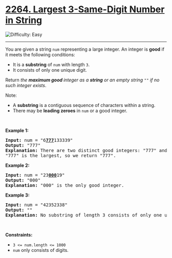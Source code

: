 <h1><a href="https://leetcode.com/problems/largest-3-same-digit-number-in-string?envType=daily-question&envId=2025-08-14">2264. Largest 3-Same-Digit Number in String</a></h1>

![Difficulty: Easy](https://img.shields.io/badge/Easy-46c6c2)

---

<p>You are given a string <code>num</code> representing a large integer. An integer is <strong>good</strong> if it meets the following conditions:</p>

<ul>
	<li>It is a <strong>substring</strong> of <code>num</code> with length <code>3</code>.</li>
	<li>It consists of only one unique digit.</li>
</ul>

<p>Return <em>the <strong>maximum good </strong>integer as a <strong>string</strong> or an empty string </em><code>&quot;&quot;</code><em> if no such integer exists</em>.</p>

<p>Note:</p>

<ul>
	<li>A <strong>substring</strong> is a contiguous sequence of characters within a string.</li>
	<li>There may be <strong>leading zeroes</strong> in <code>num</code> or a good integer.</li>
</ul>

<p>&nbsp;</p>
<p><strong class="example">Example 1:</strong></p>

<pre>
<strong>Input:</strong> num = &quot;6<strong><u>777</u></strong>133339&quot;
<strong>Output:</strong> &quot;777&quot;
<strong>Explanation:</strong> There are two distinct good integers: &quot;777&quot; and &quot;333&quot;.
&quot;777&quot; is the largest, so we return &quot;777&quot;.
</pre>

<p><strong class="example">Example 2:</strong></p>

<pre>
<strong>Input:</strong> num = &quot;23<strong><u>000</u></strong>19&quot;
<strong>Output:</strong> &quot;000&quot;
<strong>Explanation:</strong> &quot;000&quot; is the only good integer.
</pre>

<p><strong class="example">Example 3:</strong></p>

<pre>
<strong>Input:</strong> num = &quot;42352338&quot;
<strong>Output:</strong> &quot;&quot;
<strong>Explanation:</strong> No substring of length 3 consists of only one unique digit. Therefore, there are no good integers.
</pre>

<p>&nbsp;</p>
<p><strong>Constraints:</strong></p>

<ul>
	<li><code>3 &lt;= num.length &lt;= 1000</code></li>
	<li><code>num</code> only consists of digits.</li>
</ul>
